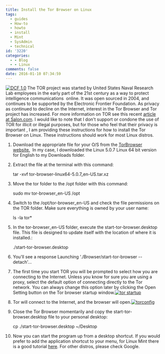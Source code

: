 ```yaml
---
title: Install the Tor Browser on Linux
tags:
  - guides
  - How-to
  - howto
  - install
  - Mint
  - SysAdmin
  - technical
id: '3220'
categories:
  - - Blog
  - - Linux
comments: false
date: 2016-01-10 07:34:59
---
```


[![DCF 1.0](http://edpflager.com/wp-content/uploads/2016/01/onions-1463141-225x300.jpg)](http://edpflager.com/?attachment_id=3228#main) The TOR project was started by United States Naval Research Lab employees in the early part of the 21st century as a way to protect intelligence communications  online. It was open sourced in 2004, and continues to be supported by the Electronic Frontier Foundation. As privacy as continued to decline on the Internet, interest in the Tor Browser and Tor project has increased. For more information on TOR see this recent [article at Salon.com](http://www.salon.com/2016/01/08/this_is_the_web_browser_you_should_be_using_if_you_care_at_all_about_security_partner/). I would like to note that I don't support or condone the use of TOR for illicit or illegal purposes, but for those who feel that their privacy is important , I am providing these instructions for how to install the Tor Browser on Linux. These instructions should work for most Linux distros.
<!-- more -->
1.  Download the appropriate file for your O/S from the [TorBrowser website.](https://www.torproject.org/projects/torbrowser.html.en#downloads)  In my case, I downloaded the Linux 5.0.7 Linux 64 bit version for English to my Downloads folder.
2.  Extract the file at the terminal with this command:
    
    tar -xvf tor-browser-linux64-5.0.7\_en-US.tar.xz
    
3.  Move the tor folder to the /opt folder with this command:
    
    sudo mv tor-browser\_en-US /opt
    
4.  Switch to the /opt/tor-browser\_en-US and check the file permissions on the TOR folder. Make sure everything is owned by your user name:
    
    ls -la tor\*
    
5.  In the tor-browser\_en-US folder, execute the start-tor-browser.desktop file. This file is designed to update itself with the location of where it is installed.:
    
    ./start-tor-browser.desktop
    
6.  You'll see a response Launching './Browser/start-tor-browser --detach'...
7.  The first time you start TOR you will be prompted to select how you are connecting to the Internet. Unless you know for sure you are using a proxy, select the default option of connecting directly to the Tor network. You can always change this option later by clicking the Open Setting button on the Tor browser startup window.[![tor startup](http://edpflager.com/wp-content/uploads/2016/01/tor-startup-242x300.png)](http://edpflager.com/?attachment_id=3225#main)
8.  Tor will connect to the Internet, and the browser will open.[![torconfig](http://edpflager.com/wp-content/uploads/2016/01/torconfig-300x193.png)](http://edpflager.com/?attachment_id=3226#main)
9.  Close the Tor Browser momentarily and copy the start-tor-browser.desktop file to your personal desktop:
    
    cp ./start-tor-browser.desktop ~/Desktop
    
10.  Now you can start the program up from a desktop shortcut. If you would prefer to add the application shortcut to your menu, for Linux Mint there is a good tutorial [here](http://community.linuxmint.com/tutorial/view/1504). For other distros, please check Google.